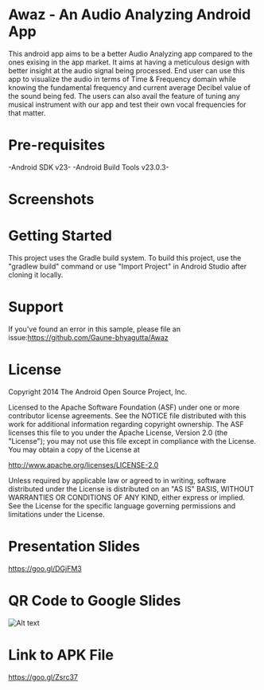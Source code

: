 # Awaz - An Audio Analyzing Android App
This android app aims to be a better Audio Analyzing app compared to the ones exising in the app market. It aims at having a meticulous design with better insight at the audio signal being processed. End user can use this app to visualize the audio in terms of Time & Frequency domain while knowing the fundamental frequency and current average Decibel value of the sound being fed.
The users can also avail the feature of tuning any musical instrument with our app and test their own vocal frequencies for that matter.

# Pre-requisites
-Android SDK v23-
-Android Build Tools v23.0.3-

# Screenshots


# Getting Started
This project uses the Gradle build system. To build this project, use the "gradlew build" command or use "Import Project" in Android Studio after cloning it locally.

# Support
If you've found an error in this sample, please file an issue:https://github.com/Gaune-bhyagutta/Awaz

# License
Copyright 2014 The Android Open Source Project, Inc.

Licensed to the Apache Software Foundation (ASF) under one or more contributor license agreements. See the NOTICE file distributed with this work for additional information regarding copyright ownership. The ASF licenses this file to you under the Apache License, Version 2.0 (the "License"); you may not use this file except in compliance with the License. You may obtain a copy of the License at

http://www.apache.org/licenses/LICENSE-2.0

Unless required by applicable law or agreed to in writing, software distributed under the License is distributed on an "AS IS" BASIS, WITHOUT WARRANTIES OR CONDITIONS OF ANY KIND, either express or implied. See the License for the specific language governing permissions and limitations under the License.

# Presentation Slides
https://goo.gl/DGjFM3

# QR Code to Google Slides
![Alt text](https://goo.gl/DGjFM3.qr)

# Link to APK File
https://goo.gl/Zsrc37
